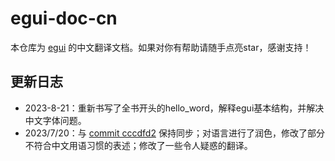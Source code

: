 # egui-doc-cn

本仓库为 [egui](https://github.com/emilk/egui) 的中文翻译文档。如果对你有帮助请随手点亮star，感谢支持！

## 更新日志
* 2023-8-21：重新书写了全书开头的hello_word，解释egui基本结构，并解决中文字体问题。
* 2023/7/20：与 [commit cccdfd2](https://github.com/emilk/egui/commit/cccdfd246e5615d27c4a5543129153f950d0dd5c) 保持同步；对语言进行了润色，修改了部分不符合中文用语习惯的表述；修改了一些令人疑惑的翻译。
